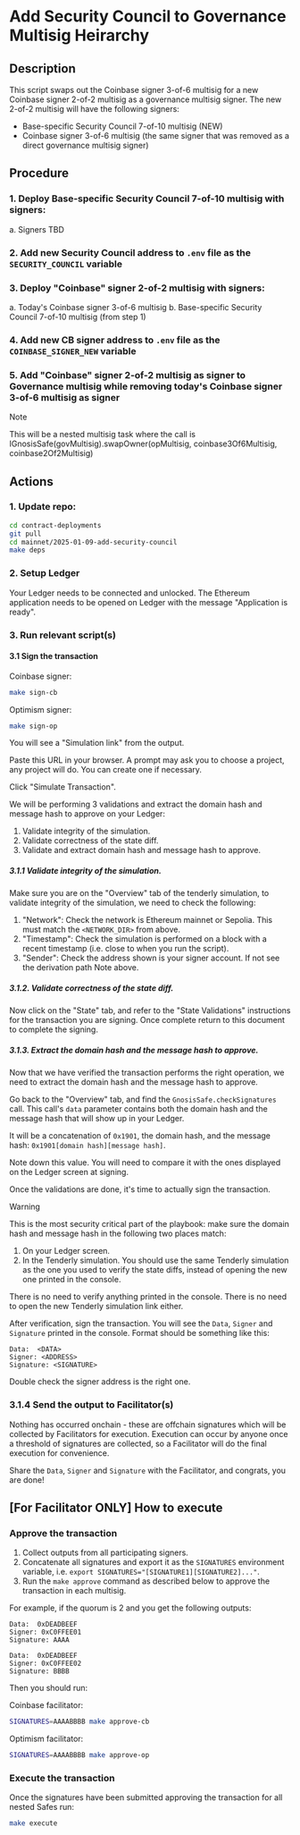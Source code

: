 # Add Security Council to Governance Multisig Heirarchy

## Description

This script swaps out the Coinbase signer 3-of-6 multisig for a new Coinbase signer 2-of-2 multisig as a governance multisig signer. The new 2-of-2 multisig will have the following signers:

- Base-specific Security Council 7-of-10 multisig (NEW)
- Coinbase signer 3-of-6 multisig (the same signer that was removed as a direct governance multisig signer)

## Procedure

### 1. Deploy Base-specific Security Council 7-of-10 multisig with signers:

a. Signers TBD

### 2. Add new Security Council address to `.env` file as the `SECURITY_COUNCIL` variable

### 3. Deploy "Coinbase" signer 2-of-2 multisig with signers:

a. Today's Coinbase signer 3-of-6 multisig
b. Base-specific Security Council 7-of-10 multisig (from step 1)

### 4. Add new CB signer address to `.env` file as the `COINBASE_SIGNER_NEW` variable

### 5. Add "Coinbase" signer 2-of-2 multisig as signer to Governance multisig while removing today's Coinbase signer 3-of-6 multisig as signer

> [!NOTE]
> This will be a nested multisig task where the call is IGnosisSafe(govMultisig).swapOwner(opMultisig, coinbase3Of6Multisig, coinbase2Of2Multisig)

## Actions

### 1. Update repo:

```bash
cd contract-deployments
git pull
cd mainnet/2025-01-09-add-security-council
make deps
```

### 2. Setup Ledger

Your Ledger needs to be connected and unlocked. The Ethereum
application needs to be opened on Ledger with the message "Application
is ready".

### 3. Run relevant script(s)

#### 3.1 Sign the transaction

Coinbase signer:

```bash
make sign-cb
```

Optimism signer:

```bash
make sign-op
```

You will see a "Simulation link" from the output.

Paste this URL in your browser. A prompt may ask you to choose a
project, any project will do. You can create one if necessary.

Click "Simulate Transaction".

We will be performing 3 validations and extract the domain hash and
message hash to approve on your Ledger:

1. Validate integrity of the simulation.
2. Validate correctness of the state diff.
3. Validate and extract domain hash and message hash to approve.

##### 3.1.1 Validate integrity of the simulation.

Make sure you are on the "Overview" tab of the tenderly simulation, to
validate integrity of the simulation, we need to check the following:

1. "Network": Check the network is Ethereum mainnet or Sepolia. This must match the `<NETWORK_DIR>` from above.
2. "Timestamp": Check the simulation is performed on a block with a
   recent timestamp (i.e. close to when you run the script).
3. "Sender": Check the address shown is your signer account. If not see the derivation path Note above.

##### 3.1.2. Validate correctness of the state diff.

Now click on the "State" tab, and refer to the "State Validations" instructions for the transaction you are signing.
Once complete return to this document to complete the signing.

##### 3.1.3. Extract the domain hash and the message hash to approve.

Now that we have verified the transaction performs the right
operation, we need to extract the domain hash and the message hash to
approve.

Go back to the "Overview" tab, and find the
`GnosisSafe.checkSignatures` call. This call's `data` parameter
contains both the domain hash and the message hash that will show up
in your Ledger.

It will be a concatenation of `0x1901`, the domain hash, and the
message hash: `0x1901[domain hash][message hash]`.

Note down this value. You will need to compare it with the ones
displayed on the Ledger screen at signing.

Once the validations are done, it's time to actually sign the
transaction.

> [!WARNING]
> This is the most security critical part of the playbook: make sure the
> domain hash and message hash in the following two places match:
>
> 1. On your Ledger screen.
> 2. In the Tenderly simulation. You should use the same Tenderly
>    simulation as the one you used to verify the state diffs, instead
>    of opening the new one printed in the console.
>
> There is no need to verify anything printed in the console. There is
> no need to open the new Tenderly simulation link either.

After verification, sign the transaction. You will see the `Data`,
`Signer` and `Signature` printed in the console. Format should be
something like this:

```shell
Data:  <DATA>
Signer: <ADDRESS>
Signature: <SIGNATURE>
```

Double check the signer address is the right one.

### 3.1.4 Send the output to Facilitator(s)

Nothing has occurred onchain - these are offchain signatures which
will be collected by Facilitators for execution. Execution can occur
by anyone once a threshold of signatures are collected, so a
Facilitator will do the final execution for convenience.

Share the `Data`, `Signer` and `Signature` with the Facilitator, and
congrats, you are done!

## [For Facilitator ONLY] How to execute

### Approve the transaction

1. Collect outputs from all participating signers.
2. Concatenate all signatures and export it as the `SIGNATURES`
   environment variable, i.e. `export
SIGNATURES="[SIGNATURE1][SIGNATURE2]..."`.
3. Run the `make approve` command as described below to approve the transaction in each multisig.

For example, if the quorum is 2 and you get the following outputs:

```shell
Data:  0xDEADBEEF
Signer: 0xC0FFEE01
Signature: AAAA
```

```shell
Data:  0xDEADBEEF
Signer: 0xC0FFEE02
Signature: BBBB
```

Then you should run:

Coinbase facilitator:

```bash
SIGNATURES=AAAABBBB make approve-cb
```

Optimism facilitator:

```bash
SIGNATURES=AAAABBBB make approve-op
```

### Execute the transaction

Once the signatures have been submitted approving the transaction for all nested Safes run:

```bash
make execute
```
